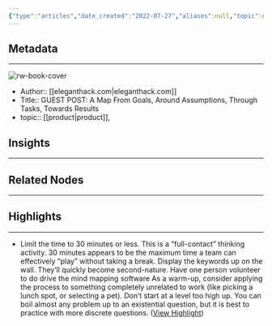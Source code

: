 ```yaml
---
{"type":"articles","date_created":"2022-07-27","aliases":null,"topic":null,"url":"https://eleganthack.com/a-map-from-goals-around-assumptions-through-tasks-towards-results/","layout":null,"banner":null,"dg-publish":true,"tags":null,"permalink":"/300-biblio/200-articles/guest-post-a-map-from-goals-around-assumptions-through-tasks-towards-results/","dgPassFrontmatter":true,"created":"2023-10-20T12:44:17.000-05:00","updated":"2023-10-20T12:44:17.000-05:00"}
---
```


## Metadata
---
![rw-book-cover](https://readwise-assets.s3.amazonaws.com/static/images/article1.be68295a7e40.png)
- Author:: [[eleganthack.com\|eleganthack.com]]
- Title:: GUEST POST: A Map From Goals, Around Assumptions, Through Tasks, Towards Results
- topic:: [[product\|product]], 



## Insights
---
## Related Nodes
---

## Highlights 
---
- Limit the time to 30 minutes or less. This is a “full-contact” thinking activity. 30 minutes appears to be the maximum time a team can effectively “play” without taking a break.
  Display the keywords up on the wall. They’ll quickly become second-nature.
  Have one person volunteer to do drive the mind mapping software
  As a warm-up, consider applying the process to something completely unrelated to work (like picking a lunch spot, or selecting a pet).
  Don’t start at a level too high up. You can boil almost any problem up to an existential question, but it is best to practice with more discrete questions. ([View Highlight](https://instapaper.com/read/1525143457/20206684))
